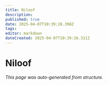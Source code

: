 ```yaml
---
title: Niloof
description: 
published: true
date: 2025-04-07T10:39:28.398Z
tags: 
editor: markdown
dateCreated: 2025-04-07T10:39:26.311Z
---
```


# Niloof

*This page was auto-generated from structure.*
